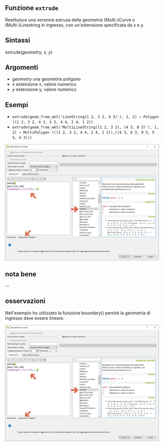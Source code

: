 ## Funzione `extrude`

Restituisce una versione estrusa della geometria (Multi-)Curve o (Multi-)Linestring in ingresso, con un'estensione specificata da x e y.

## Sintassi

extrude(_geometry, x, y_)

## Argomenti

* _geometry_ una geometria poligono
* _x_ estensione x, valore numerico
* _y_ estensione y, valore numerico


## Esempi

* `extrude(geom_from_wkt('LineString(1 2, 3 2, 4 3)'), 1, 2) → Polygon ((1 2, 3 2, 4 3, 5 5, 4 4, 2 4, 1 2))`
* `extrude(geom_from_wkt('MultiLineString((1 2, 3 2), (4 3, 8 3)'), 1, 2) → MultiPolygon (((1 2, 3 2, 4 4, 2 4, 1 2)),((4 3, 8 3, 9 5, 5 5, 4 3)))`

<img src="/img/geometria/extrude/extrude1.png">

## nota bene

--

## osservazioni

Nell'esempio ho utilizzato la funzione boundary() perché la geometria di ingresso deve essere lineare.

<img src="/img/geometria/extrude/extrude1.png">